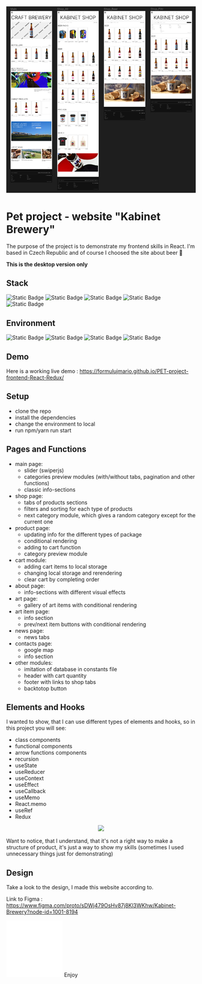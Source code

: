 # ![preview](/public/pics/preview.png)

# Pet project - website "Kabinet Brewery"
The purpose of the project is to demonstrate my frontend skills in React. I'm based in Czech Republic and of course I choosed the site about beer :beer:

**This is the desktop version only**

## Stack
![Static Badge](https://img.shields.io/badge/React-18.2.0-1C5D35)
![Static Badge](https://img.shields.io/badge/JS-EAD51A)
![Static Badge](https://img.shields.io/badge/CSS-242524)
![Static Badge](https://img.shields.io/badge/HTML-D1AA73)
![Static Badge](https://img.shields.io/badge/Redux-B90001)

 ## Environment
![Static Badge](https://img.shields.io/badge/VSCode-242524)
![Static Badge](https://img.shields.io/badge/npm-9.8.1-B90001)
![Static Badge](https://img.shields.io/badge/Git-2005CE)
![Static Badge](https://img.shields.io/badge/webPack-5.89.0-D1AA73)

## Demo
 Here is a working live demo :  https://formulujmario.github.io/PET-project-frontend-React-Redux/

## Setup
* clone the repo
* install the dependencies
* change the environment to local
* run npm/yarn run start 

## Pages and Functions
* main page:
    + slider (swiperjs)
    + categories preview modules (with/without tabs, pagination and other functions)
    + classic info-sections
* shop page:
    + tabs of products sections
    + filters and sorting for each type of products
    + next category module, which gives a random category except for the current one
* product page:
    + updating info for the different types of package
    + conditional rendering
    + adding to cart function
    + category preview module
* cart module:
    + adding cart items to local storage
    + changing local storage and rerendering
    + clear cart by completing order
* about page:
    + info-sections with different visual effects
* art page:
    + gallery of art items with conditional rendering
* art item page:
    + info section
    + prev/next item buttons with conditional rendering
* news page:
    + news tabs
* contacts page:
    + google map
    + info section
* other modules:
    + imitation of database in constants file
    + header with cart quantity
    + footer with links to shop tabs
    + backtotop button

## Elements and Hooks
I wanted to show, that I can use different types of elements and hooks, so in this project you will see:
* class components
* functional components
* arrow functions components
* recursion
* useState
* useReducer
* useContext
* useEffect
* useCallback
* useMemo
* React.memo
* useRef
* Redux

<div align="center">
	<img src="https://formulujmario.github.io/PET-project-frontend-React-Redux/pics/animatedlogo.gif">
</div>

Want to notice, that I understand, that it's not a right way to make a structure of product, it's just a way to show my skills (sometimes I used unnecessary things just for demonstrating)

## Design

Take a look to the design, I made this website according to.

Link to Figma : https://www.figma.com/proto/sDWj479OsHv87j8Kl3WKhw/Kabinet-Brewery?node-id=1001-8194

![beeranimation](/public/pics/BeerAnimation.gif) Enjoy
